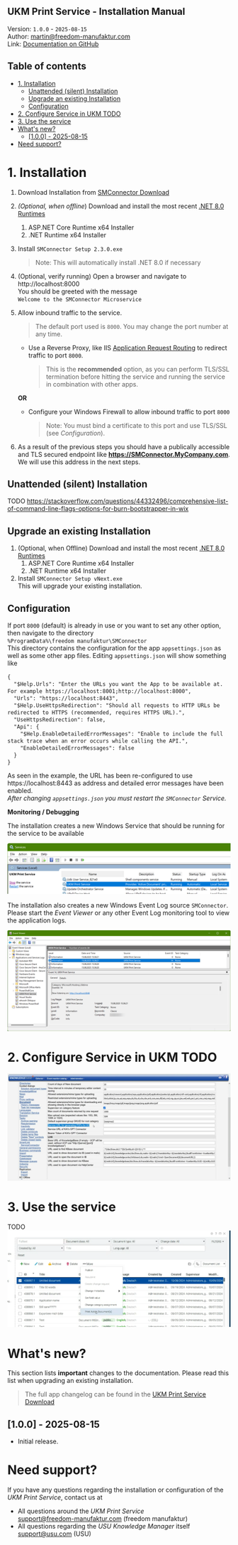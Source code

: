 ﻿UKM Print Service - Installation Manual
---
Version: `1.0.0` - `2025-08-15` \
Author: [martin@freedom-manufaktur.com](mailto:martin@freedom-manufaktur.com) \
Link: [Documentation on GitHub](https://github.com/freedom-manufaktur/SMConnector/tree/main/Documentation/SMConnector%20Installation%20Manual.md)

Table of contents
---
<!--TOC-->
- [1. Installation](#1-installation)
  - [Unattended (silent) Installation](#unattended-silent-installation)
  - [Upgrade an existing Installation](#upgrade-an-existing-installation)
  - [Configuration](#configuration)
- [2. Configure Service in UKM TODO](#2-configure-service-in-ukm-todo)
- [3. Use the service](#3-use-the-service)
- [What's new?](#whats-new)
  - [\[1.0.0\] - 2025-08-15](#100---2025-08-15)
- [Need support?](#need-support)
<!--/TOC-->

# 1. Installation
1.  Download Installation from [SMConnector Download](https://freedommanufaktur.sharepoint.com/:f:/g/Ei5ui1vR2N5FkDdc6O7vxIwBQ3lJ7BJrXECeTJ32JEhRsA?e=8vqyJR)
1.  *(Optional, when offline*) Download and install the most recent [.NET 8.0 Runtimes](https://dotnet.microsoft.com/en-us/download/dotnet/8.0)
    1. ASP.NET Core Runtime x64 Installer
    2. .NET Runtime x64 Installer
1.	Install `SMConnector Setup 2.3.0.exe`
    > Note: This will automatically install .NET 8.0 if necessary
1.  (Optional, verify running) Open a browser and navigate to \
    http://localhost:8000 \
    You should be greeted with the message\
    `Welcome to the SMConnector Microservice`
1.	Allow inbound traffic to the service.
    > The default port used is `8000`. You may change the port number at any time.
    - Use a Reverse Proxy, like IIS [Application Request Routing](https://www.iis.net/downloads/microsoft/application-request-routing) to redirect traffic to port `8000`.
        > This is the **recommended** option, as you can perform TLS/SSL termination before hitting the service and running the service in combination with other apps.

    **OR**

    - Configure your Windows Firewall to allow inbound traffic to port `8000`
        > Note: You must bind a certificate to this port and use TLS/SSL (see *Configuration*).

1.  As a result of the previous steps you should have a publically accessible and TLS secured endpoint like **https://SMConnector.MyCompany.com**. \
    We will use this address in the next steps.

## Unattended (silent) Installation
TODO
https://stackoverflow.com/questions/44332496/comprehensive-list-of-command-line-flags-options-for-burn-bootstrapper-in-wix


## Upgrade an existing Installation

1.	(Optional, when Offline) Download and install the most recent [.NET 8.0 Runtimes](https://dotnet.microsoft.com/en-us/download/dotnet/8.0)
    1.  ASP.NET Core Runtime x64 Installer
    1.	.NET Runtime x64 Installer
1.	Install `SMConnector Setup vNext.exe` \
    This will upgrade your existing installation.

## Configuration

If port `8000` (default) is already in use or you want to set any other option, then navigate to the directory \
`%ProgramData%\freedom manufaktur\SMConnector` \
This directory contains the configuration for the app `appsettings.json` as well as some other app files.
Editing `appsettings.json` will show something like
```
{
  "$Help.Urls": "Enter the URLs you want the App to be available at. For example https://localhost:8001;http://localhost:8000",
  "Urls": "https://localhost:8443",
  "$Help.UseHttpsRedirection": "Should all requests to HTTP URLs be redirected to HTTPS (recommended, requires HTTPS URL).",
  "UseHttpsRedirection": false,
  "Api": {
    "$Help.EnableDetailedErrorMessages": "Enable to include the full stack trace when an error occurs while calling the API.",
    "EnableDetailedErrorMessages": false
  }
}
```
As seen in the example, the URL has been re-configured to use https://localhost:8443 as address and detailed error messages have been enabled. \
*After changing `appsettings.json` you must restart the `SMConnector` Service.*

**Monitoring / Debugging**

The installation creates a new Windows Service that should be running for the service to be available

![Alt text](Images/Windows%20Service.png)

The installation also creates a new Windows Event Log source `SMConnector`. Please start the *Event Viewer* or any other Event Log monitoring tool to view the application logs.

![Alt text](Images/Windows%20Service%20Event%20Log.png)

# 2. Configure Service in UKM TODO
![alt text](<Images/Knowledge Base Admin - Print Service URL.png>)

# 3. Use the service
TODO
![alt text](<Images/Knowledge Base - Print Active Document.png>)

# What's new?
This section lists **important** changes to the documentation.
Please read this list when upgrading an existing installation.
> The full app changelog can be found in the [UKM Print Service Download](https://freedommanufaktur.sharepoint.com/:f:/g/Ei5ui1vR2N5FkDdc6O7vxIwBQ3lJ7BJrXECeTJ32JEhRsA?e=8vqyJR)

## [1.0.0] - 2025-08-15
- Initial release.

# Need support?
If you have any questions regarding the installation or configuration of the *UKM Print Service*, contact us at
- All questions around the *UKM Print Service* \
  [support@freedom-manufaktur.com](mailto:support@freedom-manufaktur.com) (freedom manufaktur)
- All questions regarding the *USU Knowledge Manager* itself \
  [support@usu.com](mailto:support@usu.com) (USU)
